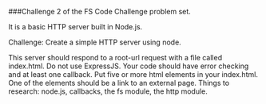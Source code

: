 ###Challenge 2 of the FS Code Challenge problem set.

It is a basic HTTP server built in Node.js.

Challenge: Create a simple HTTP server using node.

This server should respond to a root-url request with a file called index.html. Do not use ExpressJS. Your code should have error checking and at least one callback. Put five or more html elements in your index.html. One of the elements should be a link to an external page. Things to research: node.js, callbacks, the fs module, the http module.

